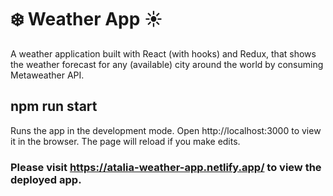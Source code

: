 # ❄️ Weather App ☀️
A weather application built with React (with hooks) and Redux, that shows the weather forecast for any (available) city around the world by consuming Metaweather API.

## npm run start
Runs the app in the development mode.
Open http://localhost:3000 to view it in the browser.
The page will reload if you make edits.

### Please visit https://atalia-weather-app.netlify.app/ to view the deployed app.

